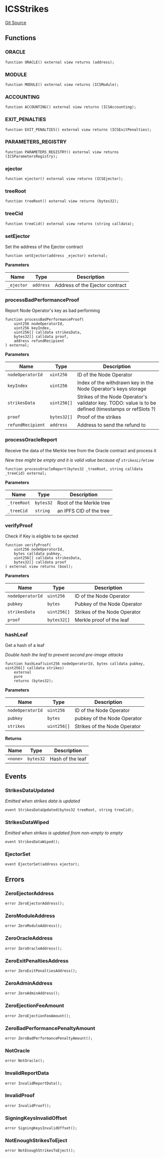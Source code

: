 # ICSStrikes
[Git Source](https://github.com/lidofinance/community-staking-module/blob/d9f9dfd1023f7776110e7eb983ac3b5174e93893/src/interfaces/ICSStrikes.sol)


## Functions
### ORACLE


```solidity
function ORACLE() external view returns (address);
```

### MODULE


```solidity
function MODULE() external view returns (ICSModule);
```

### ACCOUNTING


```solidity
function ACCOUNTING() external view returns (ICSAccounting);
```

### EXIT_PENALTIES


```solidity
function EXIT_PENALTIES() external view returns (ICSExitPenalties);
```

### PARAMETERS_REGISTRY


```solidity
function PARAMETERS_REGISTRY() external view returns (ICSParametersRegistry);
```

### ejector


```solidity
function ejector() external view returns (ICSEjector);
```

### treeRoot


```solidity
function treeRoot() external view returns (bytes32);
```

### treeCid


```solidity
function treeCid() external view returns (string calldata);
```

### setEjector

Set the address of the Ejector contract


```solidity
function setEjector(address _ejector) external;
```
**Parameters**

|Name|Type|Description|
|----|----|-----------|
|`_ejector`|`address`|Address of the Ejector contract|


### processBadPerformanceProof

Report Node Operator's key as bad performing


```solidity
function processBadPerformanceProof(
    uint256 nodeOperatorId,
    uint256 keyIndex,
    uint256[] calldata strikesData,
    bytes32[] calldata proof,
    address refundRecipient
) external;
```
**Parameters**

|Name|Type|Description|
|----|----|-----------|
|`nodeOperatorId`|`uint256`|ID of the Node Operator|
|`keyIndex`|`uint256`|Index of the withdrawn key in the Node Operator's keys storage|
|`strikesData`|`uint256[]`|Strikes of the Node Operator's validator key. TODO: value is to be defined (timestamps or refSlots ?)|
|`proof`|`bytes32[]`|Proof of the strikes|
|`refundRecipient`|`address`|Address to send the refund to|


### processOracleReport

Receive the data of the Merkle tree from the Oracle contract and process it

*New tree might be empty and it is valid value because of `strikesLifetime`*


```solidity
function processOracleReport(bytes32 _treeRoot, string calldata _treeCid) external;
```
**Parameters**

|Name|Type|Description|
|----|----|-----------|
|`_treeRoot`|`bytes32`|Root of the Merkle tree|
|`_treeCid`|`string`|an IPFS CID of the tree|


### verifyProof

Check if Key is eligible to be ejected


```solidity
function verifyProof(
    uint256 nodeOperatorId,
    bytes calldata pubkey,
    uint256[] calldata strikesData,
    bytes32[] calldata proof
) external view returns (bool);
```
**Parameters**

|Name|Type|Description|
|----|----|-----------|
|`nodeOperatorId`|`uint256`|ID of the Node Operator|
|`pubkey`|`bytes`|Pubkey of the Node Operator|
|`strikesData`|`uint256[]`|Strikes of the Node Operator|
|`proof`|`bytes32[]`|Merkle proof of the leaf|


### hashLeaf

Get a hash of a leaf

*Double hash the leaf to prevent second pre-image attacks*


```solidity
function hashLeaf(uint256 nodeOperatorId, bytes calldata pubkey, uint256[] calldata strikes)
    external
    pure
    returns (bytes32);
```
**Parameters**

|Name|Type|Description|
|----|----|-----------|
|`nodeOperatorId`|`uint256`|ID of the Node Operator|
|`pubkey`|`bytes`|pubkey of the Node Operator|
|`strikes`|`uint256[]`|Strikes of the Node Operator|

**Returns**

|Name|Type|Description|
|----|----|-----------|
|`<none>`|`bytes32`|Hash of the leaf|


## Events
### StrikesDataUpdated
*Emitted when strikes data is updated*


```solidity
event StrikesDataUpdated(bytes32 treeRoot, string treeCid);
```

### StrikesDataWiped
*Emitted when strikes is updated from non-empty to empty*


```solidity
event StrikesDataWiped();
```

### EjectorSet

```solidity
event EjectorSet(address ejector);
```

## Errors
### ZeroEjectorAddress

```solidity
error ZeroEjectorAddress();
```

### ZeroModuleAddress

```solidity
error ZeroModuleAddress();
```

### ZeroOracleAddress

```solidity
error ZeroOracleAddress();
```

### ZeroExitPenaltiesAddress

```solidity
error ZeroExitPenaltiesAddress();
```

### ZeroAdminAddress

```solidity
error ZeroAdminAddress();
```

### ZeroEjectionFeeAmount

```solidity
error ZeroEjectionFeeAmount();
```

### ZeroBadPerformancePenaltyAmount

```solidity
error ZeroBadPerformancePenaltyAmount();
```

### NotOracle

```solidity
error NotOracle();
```

### InvalidReportData

```solidity
error InvalidReportData();
```

### InvalidProof

```solidity
error InvalidProof();
```

### SigningKeysInvalidOffset

```solidity
error SigningKeysInvalidOffset();
```

### NotEnoughStrikesToEject

```solidity
error NotEnoughStrikesToEject();
```

